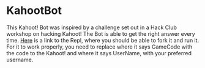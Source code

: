 # KahootBot

This Kahoot! Bot was inspired by a challenge set out in a Hack Club workshop on hacking Kahoot! The Bot is able to get the right answer every time. [Here](https://replit.com/@AlanikREDAWN/KahootBot?v=1) is a link to the Repl, where you should be able to fork it and run it. For it to work properly, you need to replace where it says GameCode with the code to the Kahoot! and where it says UserName, with your preferred username.
